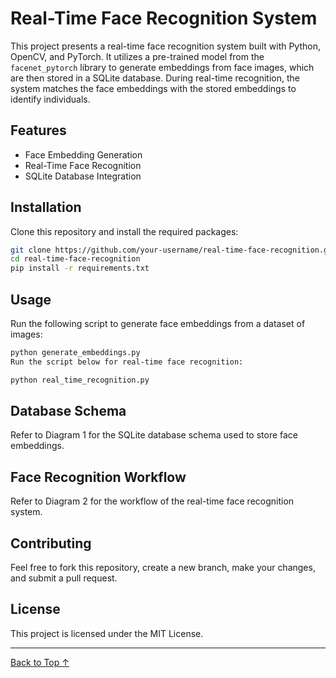 # Real-Time Face Recognition System

This project presents a real-time face recognition system built with Python, OpenCV, and PyTorch. It utilizes a pre-trained model from the `facenet_pytorch` library to generate embeddings from face images, which are then stored in a SQLite database. During real-time recognition, the system matches the face embeddings with the stored embeddings to identify individuals.

## Features
- Face Embedding Generation
- Real-Time Face Recognition
- SQLite Database Integration

## Installation
Clone this repository and install the required packages:
```bash
git clone https://github.com/your-username/real-time-face-recognition.git
cd real-time-face-recognition
pip install -r requirements.txt
```

## Usage
Run the following script to generate face embeddings from a dataset of images:
```bash
python generate_embeddings.py
Run the script below for real-time face recognition:
```

```bash
python real_time_recognition.py
```

## Database Schema
Refer to Diagram 1 for the SQLite database schema used to store face embeddings.

## Face Recognition Workflow
Refer to Diagram 2 for the workflow of the real-time face recognition system.

## Contributing
Feel free to fork this repository, create a new branch, make your changes, and submit a pull request.

## License
This project is licensed under the MIT License.

---

[Back to Top ↑](#real-time-face-recognition-system)
